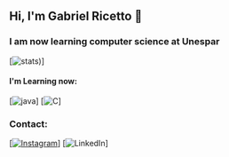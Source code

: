 
## Hi, I'm Gabriel Ricetto 👋
### I am now learning computer science at Unespar

[![stats](https://github-readme-stats.vercel.app/api?username=Ricettoo&show_icons=true&theme=midnight-purple))]

#### I'm Learning now:

[![java](https://img.shields.io/badge/Java-000000?style=for-the-badge&logo=openjdk&logoColor=purple)] [![C](https://img.shields.io/badge/C-000000?style=for-the-badge&logo=c&logoColor=purple)]

### Contact: 
[[![Instagram](https://img.shields.io/badge/Instagram-ff4d6c?style=for-the-badge&logo=instagram&logoColor=white)](https://www.instagram.com/ricettoo/)] [![LinkedIn](https://img.shields.io/badge/LinkedIn-0077B5?style=for-the-badge&logo=linkedin&logoColor=white)]
